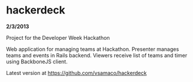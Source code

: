 hackerdeck
==========

**2/3/2013**

Project for the Developer Week Hackathon

Web application for managing teams at Hackathon. Presenter manages teams and events in Rails backend. Viewers receive list of teams and timer using BackboneJS client.

Latest version at <https://github.com/vsamaco/hackerdeck>
